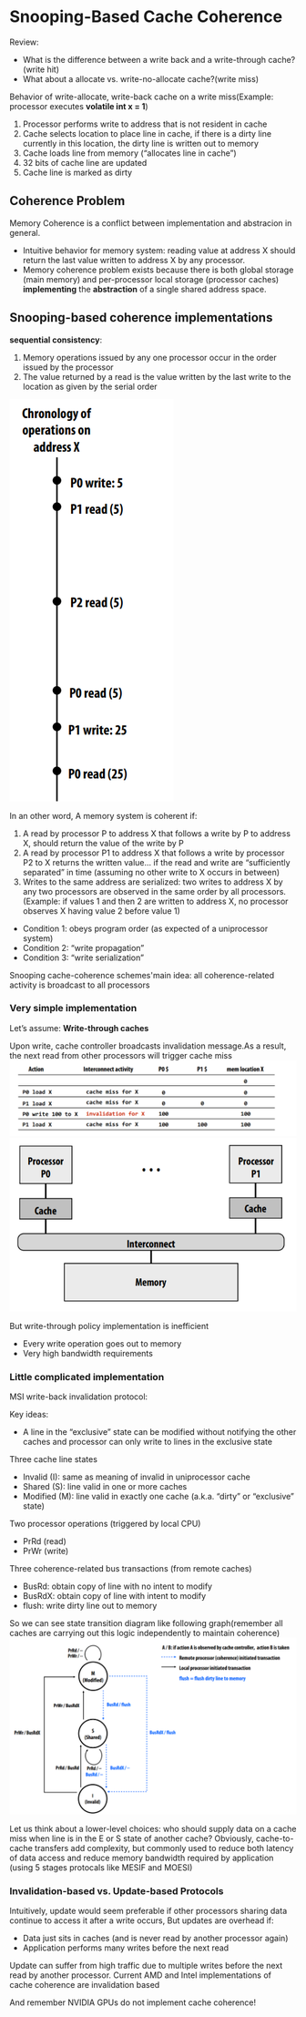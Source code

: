 # Snooping-Based Cache Coherence

Review:
- What is the difference between a write back and a write-through cache?(write hit)
- What about a allocate vs. write-no-allocate cache?(write miss)

Behavior of write-allocate, write-back cache on a write miss(Example: processor executes __volatile int x = 1__)
1. Processor performs write to address that is not resident in cache
2. Cache selects location to place line in cache, if there is a dirty line currently in 
this location, the dirty line is written out to memory
3. Cache loads line from memory (“allocates line in cache”)
4. 32 bits of cache line are updated
5. Cache line is marked as dirty

## Coherence Problem
Memory Coherence is a conflict between implementation and abstracion in general.
- Intuitive behavior for memory system: reading value at address X should return the last value written to address X by any processor.
- Memory coherence problem exists because there is both global 
storage (main memory) and per-processor local storage (processor caches) __implementing__ the __abstraction__ of a single 
shared address space.

## Snooping-based coherence implementations

__sequential consistency__:
1. Memory operations issued by any one processor occur in the order issued by the processor
2. The value returned by a read is the value written by the 
last write to the location as given by the serial order

![1](./assets/1.png)

In an other word, A memory system is coherent if:
1. A read by processor P to address X that follows a write by P to address X, 
should return the value of the write by P
2. A read by processor P1 to address X that follows a write by processor P2 to 
X returns the written value... if the read and write are “sufficiently 
separated” in time (assuming no other write to X occurs in between)
3. Writes to the same address are serialized: two writes to address X by any 
two processors are observed in the same order by all processors.
(Example: if values 1 and then 2 are written to address X, no processor observes X having value 2 before value 1)

- Condition 1: obeys program order (as expected of a uniprocessor system)
- Condition 2: “write propagation”
- Condition 3: “write serialization”

Snooping cache-coherence schemes'main idea: all coherence-related activity is broadcast to all processors

### Very simple implementation
Let’s assume: __Write-through caches__

Upon write, cache controller broadcasts invalidation message.As a result, the next read from other processors will trigger cache miss
![2](./assets/2.png)
![3](./assets/3.png)

But write-through policy implementation is inefficient
- Every write operation goes out to memory
- Very high bandwidth requirements

### Little complicated implementation
MSI write-back invalidation protocol:

Key ideas:
- A line in the “exclusive” state can be modified without notifying 
the other caches and processor can only write to lines in the exclusive state

Three cache line states
- Invalid (I): same as meaning of invalid in uniprocessor cache
- Shared (S): line valid in one or more caches
- Modified (M): line valid in exactly one cache (a.k.a. “dirty” or “exclusive” state)

Two processor operations (triggered by local CPU)
- PrRd (read)
- PrWr (write)

Three coherence-related bus transactions (from remote caches) 
- BusRd: obtain copy of line with no intent to modify
- BusRdX: obtain copy of line with intent to modify
- flush: write dirty line out to memory

So we can see state transition diagram like following graph(remember all caches are carrying out this logic independently to maintain coherence)
![4](./assets/4.png)

Let us think about a lower-level choices: who should supply data on a cache miss when line is in the E or S state of another cache? Obviously, cache-to-cache transfers add complexity, but commonly used to reduce both latency of data access and reduce memory 
bandwidth required by application
(using 5 stages protocals like MESIF and MOESI)

### Invalidation-based vs. Update-based Protocols

Intuitively, update would seem preferable if other processors 
sharing data continue to access it after a write occurs, But updates are overhead if:
- Data just sits in caches (and is never read by another processor again) 
- Application performs many writes before the next read

Update can suffer from high traffic due to multiple writes before the next read by another processor. Current AMD and Intel implementations of cache coherence are invalidation based

And remember NVIDIA GPUs do not implement cache coherence!


